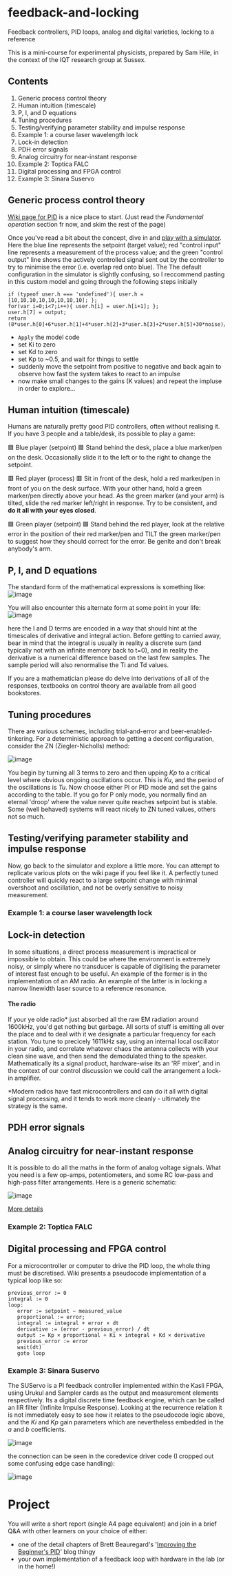# feedback-and-locking
Feedback controllers, PID loops, analog and digital varieties, locking to a reference

This is a mini-course for experimental physicists, prepared by Sam Hile, in the context of the IQT research group at Sussex.

## Contents
1.	Generic process control theory
2.	Human intuition (timescale)
3.	P, I, and D equations
5.	Tuning procedures
6.	Testing/verifying parameter stability and impulse response
7.	Example 1: a course laser wavelength lock
8.	Lock-in detection
9.	PDH error signals
10.	Analog circuitry for near-instant response
11.	Example 2: Toptica FALC
12.	Digital processing and FPGA control
13.	Example 3: Sinara Suservo

## Generic process control theory
[Wiki page for PID](https://en.wikipedia.org/wiki/PID_controller) is a nice place to start. (Just read the *Fundamental operation* section fr now, and skim the rest of the page)

Once you've read a bit about the concept, dive in and [play with a simulator](http://grauonline.de/alexwww/ardumower/pid/pid.html). Here the blue line represents the setpoint (target value); red "control input" line represents a measurement of the process value; and the green "control output" line shows the actively controlled signal sent out by the controller to try to minimise the error (i.e. overlap red onto blue). The The default configuration in the simulator is slightly confusing, so I reccommend pasting in this custom model and going through the following steps initially
```
if (typeof user.h === 'undefined'){ user.h = [10,10,10,10,10,10,10,10]; };
for(var i=0;i<7;i++){ user.h[i] = user.h[i+1]; };
user.h[7] = output;
return (8*user.h[0]+6*user.h[1]+4*user.h[2]+3*user.h[3]+2*user.h[5]+30*noise)/30;
```

 * `Apply` the model code
 * set Ki to zero
 * set Kd to zero
 * set Kp to ~0.5, and wait for things to settle
 * suddenly move the setpoint from positive to negative and back again to observe how fast the system takes to react to an impulse
 * now make small changes to the gains (K values) and repeat the impluse in order to explore...

## Human intuition (timescale)
Humans are naturally pretty good PID controllers, often without realising it. If you have 3 people and a table/desk, its possible to play a game:

:blue_square: Blue player (setpoint) :blue_square: Stand behind the desk, place a blue marker/pen on the desk. Occasionally slide it to the left or to the right to change the setpoint.

:red_square: Red player (process) :red_square: Sit in front of the desk, hold a red marker/pen in front of you on the desk surface. With your other hand, hold a green marker/pen directly above your head. As the green marker (and your arm) is tilted, slide the red marker left/right in response. Try to be consistent, and **do it all with your eyes closed**.

:green_square: Green player (setpoint) :green_square: Stand behind the red player, look at the relative error in the position of their red marker/pen and TILT the green marker/pen to suggest how they should correct for the error. Be genlte and don't break anybody's arm.


## P, I, and D equations
The standard form of the mathematical expressions is something like:
![image](https://github.com/user-attachments/assets/5420f763-cbc4-4e0a-a457-977edeae96f0)

You will also encounter this alternate form at some point in your life:
![image](https://github.com/user-attachments/assets/44c7d0ad-02e8-4db6-8831-f08d081fda69)

here the I and D terms are encoded in a way that should hint at the timescales of derivative and integral action. Before getting to carried away, bear in mind that the integral is usually in reality a discrete sum (and typically not with an infinite memory back to t=0), and in reality the derivative is a numerical difference based on the last few samples. The sample period will also renormalise the Ti and Td values.

If you are a mathematician please do delve into derivations of all of the responses, textbooks on control theory are available from all good bookstores.


## Tuning procedures
There are various schemes, including trial-and-error and beer-enabled-tinkering. For a deterministic approach to getting a decent configuration, consider the ZN (Ziegler-Nicholls) method:

![image](https://github.com/user-attachments/assets/feddb9fc-5a2f-4072-978c-aab9abb6fef6)

You begin by turning all 3 terms to zero and then upping *Kp* to a critical level where obvious ongoing oscillations occur. This is *Ku*, and the period of the oscillations is *Tu*. Now choose either PI or PID mode and set the gains according to the table. If you go for P only mode, you normally find an eternal 'droop' where the value never quite reaches setpoint but is stable. Some (well behaved) systems will react nicely to ZN tuned values, others not so much.

## Testing/verifying parameter stability and impulse response
Now, go back to the simulator and explore a little more. You can attempt to replicate various plots on the wiki page if you feel like it. A perfectly tuned controller will quickly react to a large setpoint change with minimal overshoot and oscillation, and not be overly sensitive to noisy measurement.

### Example 1: a course laser wavelength lock


## Lock-in detection
In some situations, a direct process measurement is impractical or impossible to obtain. This could be where the environment is extremely noisy, or simply where no transducer is capable of digitising the parameter of interest fast enough to be useful. An example of the former is in the implementation of an AM radio. An example of the latter is in locking a narrow linewidth laser source to a reference resonance. 

#### The radio
If your ye olde radio* just absorbed all the raw EM radiation around 1600kHz, you'd get nothing but garbage. All sorts of stuff is emitting all over the place and to deal with it we designate a particular frequency for each station. You tune to precicely 1611kHz say, using an internal local oscillator in your radio, and correlate whatever chaos the antenna collects with your clean sine wave, and then send the demodulated thing to the speaker. Mathematically its a signal product, hardware-wise its an 'RF mixer', and in the context of our control discussion we could call the arrangement a lock-in amplifier.

*Modern radios have fast microcontrollers and can do it all with digital signal processing, and it tends to work more cleanly - ultimately the strategy is the same.

## PDH error signals


## Analog circuitry for near-instant response
It is possible to do all the maths in the form of analog voltage signals. What you need is a few op-amps, potentiometers, and some RC low-pass and high-pass filter arrangements. Here is a generic schematic:

![image](https://github.com/user-attachments/assets/7ce34bb5-daf9-4821-a650-2bed36469641)


[More details](https://control.com/textbook/closed-loop-control/analog-electronic-pid-controllers)

### Example 2: Toptica FALC


## Digital processing and FPGA control
For a microcontroller or computer to drive the PID loop, the whole thing must be discretised. Wiki presents a pseudocode implementation of a typical loop like so:
```
previous_error := 0
integral := 0
loop:
   error := setpoint − measured_value
   proportional := error;
   integral := integral + error × dt
   derivative := (error - previous_error) / dt
   output := Kp × proportional + Ki × integral + Kd × derivative
   previous_error := error
   wait(dt)
   goto loop
```
    
### Example 3: Sinara Suservo
The SUServo is a PI feedback controller implemented within the Kasli FPGA, using Urukul and Sampler cards as the output and measurement elements respectively. Its a digital discrete time feedback engine, which can be called an IIR filter (Infinite Impulse Response). Looking at the recurrence relation it is not immediately easy to see how it relates to the pseudocode logic above, and the *Ki* and *Kp* gain parameters which are nevertheless embedded in the *a* and *b* coefficients.

![image](https://github.com/user-attachments/assets/c788abde-0a4a-4573-b9c5-a19033f4c10c)

the connection can be seen in the coredevice driver code (I cropped out some confusing edge case handling):

![image](https://github.com/user-attachments/assets/cb7f3b8d-fb1f-4314-b89e-278d365899cd)

 
# Project
You will write a short report (single A4 page equivalent) and join in a brief Q&A with other learners on your choice of either:
 * one of the detail chapters of Brett Beauregard's '[Improving the Beginner's PID](http://brettbeauregard.com/blog/tag/beginners-pid/)' blog thingy
 * your own implementation of a feedback loop with hardware in the lab (or in the home!)


